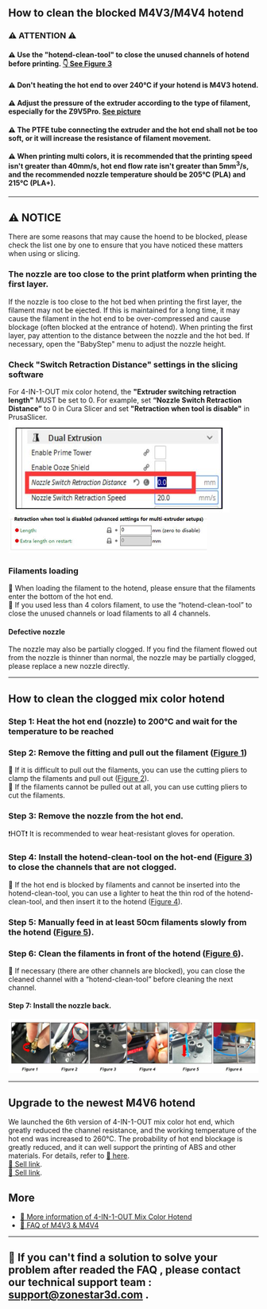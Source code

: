 ## How to clean the blocked M4V3/M4V4 hotend
### :warning: ATTENTION :warning:
#### :warning: Use the "hotend-clean-tool" to close the unused channels of hotend before printing. [:point_down: See Figure 3](#step-7-install-the-nozzle-back)
#### :warning: Don't heating the hot end to over 240℃ if your hotend is M4V3 hotend.
#### :warning: Adjust the pressure of the extruder according to the type of filament, especially for the Z9V5Pro. [See picture](./adjust_pressure.jpg)
#### :warning: The PTFE tube connecting the extruder and the hot end shall not be too soft, or it will increase the resistance of filament movement.
#### :warning: When printing multi colors, it is recommended that the printing speed isn't greater than 40mm/s, hot end flow rate isn't greater than 5mm<sup>3</sup>/s, and the recommended nozzle temperature should be 205℃ (PLA) and 215℃ (PLA+).

-----
## :warning: NOTICE
There are some reasons that may cause the hoend to be blocked, please check the list one by one to ensure that you have noticed these matters when using or slicing.
### The nozzle are too close to the print platform when printing the first layer.
If the nozzle is too close to the hot bed when printing the first layer, the filament may not be ejected. If this is maintained for a long time, it may cause the filament in the hot end to be over-compressed and cause blockage (often blocked at the entrance of hotend). When printing the first layer, pay attention to the distance between the nozzle and the hot bed. If necessary, open the "BabyStep" menu to adjust the nozzle height.
### Check "Switch Retraction Distance" settings in the slicing software
For 4-IN-1-OUT mix color hotend, the **"Extruder switching retraction length"** MUST be set to 0. For example, set **“Nozzle Switch Retraction Distance”** to 0 in Cura Slicer and set **"Retraction when tool is disable"** in PrusaSlicer.     
![](./1.jpg) ![](./2.jpg)
### Filaments loading
:pushpin: When loading the filament to the hotend, please ensure that the filaments enter the bottom of the hot end.     
:pushpin: If you used less than 4 colors filament, to use the “hotend-clean-tool” to close the unused channels or load filaments to all 4 channels.
#### Defective nozzle  
The nozzle may also be partially clogged. If you find the filament flowed out from the nozzle is thinner than normal, the nozzle may be partially clogged, please replace a new nozzle directly.  

-----
## How to clean the clogged mix color hotend
### Step 1: Heat the hot end (nozzle) to 200℃ and wait for the temperature to be reached
### Step 2: Remove the fitting and pull out the filament ([Figure 1](#step-7-install-the-nozzle-back))
:pushpin: If it is difficult to pull out the filaments, you can use the cutting pliers to clamp the filaments and pull out ([Figure 2](#step-7-install-the-nozzle-back)).   
:pushpin: If the filaments cannot be pulled out at all, you can use cutting pliers to cut the filaments.    
### Step 3: Remove the nozzle from the hot end.
:exclamation:HOT:exclamation: It is recommended to wear heat-resistant gloves for operation.
### Step 4: Install the hotend-clean-tool on the hot-end ([Figure 3](#step-7-install-the-nozzle-back)) to close the channels that are not clogged.
:pushpin: If the hot end is blocked by filaments and cannot be inserted into the hotend-clean-tool, you can use a lighter to heat the thin rod of the hotend-clean-tool, and then insert it to the hotend ([Figure 4](#step-7-install-the-nozzle-back)).
### Step 5: Manually feed in at least 50cm filaments slowly from the hotend ([Figure 5](#step-7-install-the-nozzle-back)).
### Step 6: Clean the filaments in front of the hotend ([Figure 6](#step-7-install-the-nozzle-back)). 
:pushpin: If necessary (there are other channels are blocked), you can close the cleaned channel with a “hotend-clean-tool” before cleaning the next channel.
#### Step 7: Install the nozzle back.
![](./clean_M4V4_hotend.jpg)

-----
## Upgrade to the newest M4V6 hotend
We launched the 6th version of 4-IN-1-OUT mix color hot end, which greatly reduced the channel resistance, and the working temperature of the hot end was increased to 260℃. The probability of hot end blockage is greatly reduced, and it can well support the printing of ABS and other materials. For details, refer to [:book: here](https://github.com/ZONESTAR3D/Upgrade-kit-guide/tree/main/HOTEND/M4%20%204-IN-1-OUT%20Mixing%20Color%20Hotend).  
[:gift: Sell link](https://bit.ly/3QhWJtf).  
[:gift: Sell link](https://www.aliexpress.com/item/1005004547646195.html).  

## More 
- [:book: More information of 4-IN-1-OUT Mix Color Hotend](https://github.com/ZONESTAR3D/Upgrade-kit-guide/tree/main/HOTEND/M4%20%204-IN-1-OUT%20Mixing%20Color%20Hotend)
- [:book: FAQ of M4V3 & M4V4](https://github.com/ZONESTAR3D/Upgrade-kit-guide/blob/main/HOTEND/M4%20%204-IN-1-OUT%20Mixing%20Color%20Hotend/M4_V3_V4/FAQ.md)

--------
## :email: If you can't find a solution to solve your problem after readed the FAQ , please contact our technical support team : support@zonestar3d.com .



